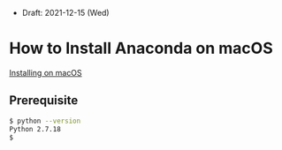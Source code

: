 * Draft: 2021-12-15 (Wed)

# How to Install Anaconda on macOS

[Installing on macOS](https://docs.anaconda.com/anaconda/install/mac-os/)

## Prerequisite
```bash
$ python --version
Python 2.7.18
$
```

## 
